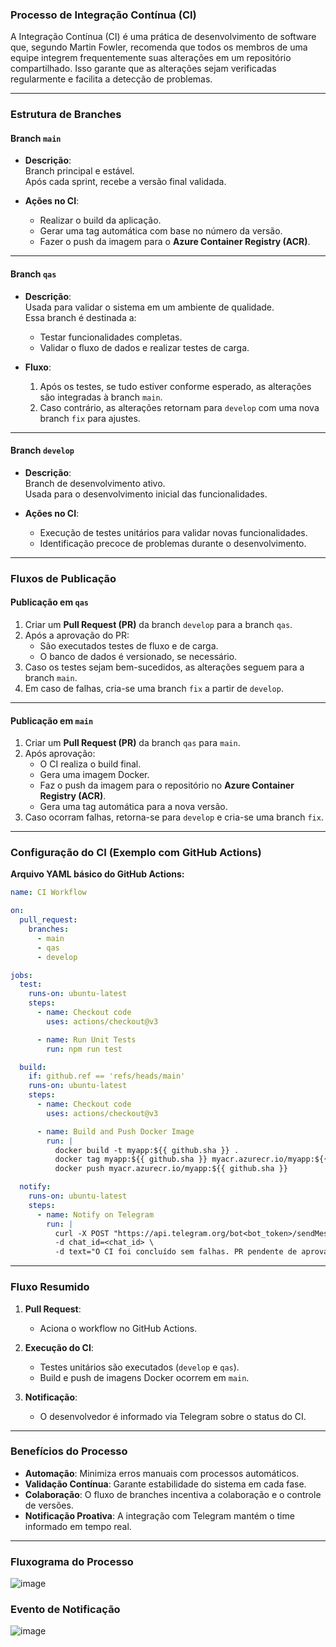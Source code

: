 ### **Processo de Integração Contínua (CI)**

A Integração Contínua (CI) é uma prática de desenvolvimento de software que, segundo Martin Fowler, recomenda que todos os membros de uma equipe integrem frequentemente suas alterações em um repositório compartilhado. Isso garante que as alterações sejam verificadas regularmente e facilita a detecção de problemas.

---

### **Estrutura de Branches**

#### **Branch `main`**  
- **Descrição**:  
  Branch principal e estável.  
  Após cada sprint, recebe a versão final validada.  

- **Ações no CI**:  
  - Realizar o build da aplicação.  
  - Gerar uma tag automática com base no número da versão.  
  - Fazer o push da imagem para o **Azure Container Registry (ACR)**.

---

#### **Branch `qas`**  
- **Descrição**:  
  Usada para validar o sistema em um ambiente de qualidade.  
  Essa branch é destinada a:  
  - Testar funcionalidades completas.  
  - Validar o fluxo de dados e realizar testes de carga.  

- **Fluxo**:  
  1. Após os testes, se tudo estiver conforme esperado, as alterações são integradas à branch `main`.  
  2. Caso contrário, as alterações retornam para `develop` com uma nova branch `fix` para ajustes.  

---

#### **Branch `develop`**  
- **Descrição**:  
  Branch de desenvolvimento ativo.  
  Usada para o desenvolvimento inicial das funcionalidades.

- **Ações no CI**:  
  - Execução de testes unitários para validar novas funcionalidades.  
  - Identificação precoce de problemas durante o desenvolvimento.  

---

### **Fluxos de Publicação**

#### **Publicação em `qas`**  
1. Criar um **Pull Request (PR)** da branch `develop` para a branch `qas`.  
2. Após a aprovação do PR:  
   - São executados testes de fluxo e de carga.  
   - O banco de dados é versionado, se necessário.  
3. Caso os testes sejam bem-sucedidos, as alterações seguem para a branch `main`.  
4. Em caso de falhas, cria-se uma branch `fix` a partir de `develop`.

---

#### **Publicação em `main`**  
1. Criar um **Pull Request (PR)** da branch `qas` para `main`.  
2. Após aprovação:  
   - O CI realiza o build final.  
   - Gera uma imagem Docker.  
   - Faz o push da imagem para o repositório no **Azure Container Registry (ACR)**.  
   - Gera uma tag automática para a nova versão.  
3. Caso ocorram falhas, retorna-se para `develop` e cria-se uma branch `fix`.

---

### **Configuração do CI (Exemplo com GitHub Actions)**

**Arquivo YAML básico do GitHub Actions:**

```yaml
name: CI Workflow

on:
  pull_request:
    branches:
      - main
      - qas
      - develop

jobs:
  test:
    runs-on: ubuntu-latest
    steps:
      - name: Checkout code
        uses: actions/checkout@v3

      - name: Run Unit Tests
        run: npm run test

  build:
    if: github.ref == 'refs/heads/main'
    runs-on: ubuntu-latest
    steps:
      - name: Checkout code
        uses: actions/checkout@v3

      - name: Build and Push Docker Image
        run: |
          docker build -t myapp:${{ github.sha }} .
          docker tag myapp:${{ github.sha }} myacr.azurecr.io/myapp:${{ github.sha }}
          docker push myacr.azurecr.io/myapp:${{ github.sha }}

  notify:
    runs-on: ubuntu-latest
    steps:
      - name: Notify on Telegram
        run: |
          curl -X POST "https://api.telegram.org/bot<bot_token>/sendMessage" \
          -d chat_id=<chat_id> \
          -d text="O CI foi concluído sem falhas. PR pendente de aprovação."
```

---

### **Fluxo Resumido**

1. **Pull Request**:
   - Aciona o workflow no GitHub Actions.  

2. **Execução do CI**:
   - Testes unitários são executados (`develop` e `qas`).  
   - Build e push de imagens Docker ocorrem em `main`.

3. **Notificação**:
   - O desenvolvedor é informado via Telegram sobre o status do CI.

---

### **Benefícios do Processo**

- **Automação**: Minimiza erros manuais com processos automáticos.  
- **Validação Contínua**: Garante estabilidade do sistema em cada fase.  
- **Colaboração**: O fluxo de branches incentiva a colaboração e o controle de versões.  
- **Notificação Proativa**: A integração com Telegram mantém o time informado em tempo real.

---

### **Fluxograma do Processo**
![image](https://github.com/user-attachments/assets/d4f409ed-5cd8-4686-8a15-e3f2d3ea69da)

### **Evento de Notificação**
![image](https://github.com/user-attachments/assets/07ebb6ea-858d-46d7-81c5-19862463cbc6)
